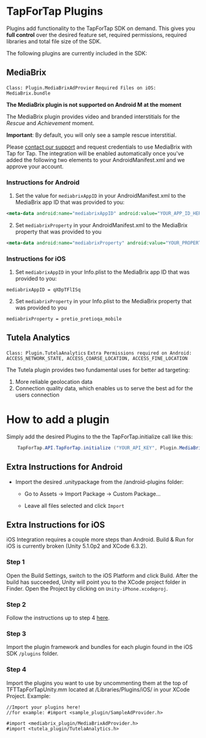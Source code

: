 # TapForTap Plugins
Plugins add functionality to the TapForTap SDK on demand.
This gives you **full control** over the desired feature set, required permissions, required libraries and total file size of the SDK.

The following plugins are currently included in the SDK:

## MediaBrix
`Class: Plugin.MediaBrixAdProvier` `Required Files on iOS: MediaBrix.bundle`

**The MediaBrix plugin is not supported on Android M at the moment**

The MediaBrix plugin provides video and branded interstitials for the *Rescue* and *Achievement* moment.

**Important**: By default, you will only see a sample rescue interstitial.

Please [contact our support](mailto:support@tapfortap.com) and request credentials to use MediaBrix with Tap for Tap. The integration will be enabled automatically once you've added the following two elements to your AndroidManifest.xml and we approve your account.


### Instructions for Android
1) Set the value for `mediabrixAppID` in your AndroidManifest.xml to the MediaBrix app ID that was provided to you:

```xml
<meta-data android:name="mediabrixAppID" android:value="YOUR_APP_ID_HERE"/>
```

2) Set `mediabrixProperty` in your AndroidManifest.xml to the MediaBrix property that was provided to you

```xml
<meta-data android:name="mediabrixProperty" android:value="YOUR_PROPERTY_HERE"/>
```
### Instructions for iOS
1. Set `mediabrixAppID` in your Info.plist to the MediaBrix app ID that was provided to you:

```
mediabrixAppID = qXDpTFlISq
```

2. Set `mediabrixProperty` in your Info.plist to the MediaBrix property that was provided to you

```
mediabrixProperty = pretio_pretioqa_mobile
```


## Tutela Analytics
`Class: Plugin.TutelaAnalytics` `Extra Permissions required on Android: ACCESS_NETWORK_STATE, ACCESS_COARSE_LOCATION, ACCESS_FINE_LOCATION`


The Tutela plugin provides two fundamental uses for better ad targeting:
1. More reliable geolocation data
2. Connection quality data, which enables us to serve the best ad for the users connection


# How to add a plugin
Simply add the desired Plugins to the the TapForTap.initialize call like this:
```java
  	TapForTap.API.TapForTap.initialize ("YOUR_API_KEY", Plugin.MediaBrixAdProvider, Plugin.TutelaAnalytics);
```

## Extra Instructions for Android
- Import the desired .unitypackage from the /android-plugins folder:
    - Go to Assets -> Import Package -> Custom Package...

    - Leave all files selected and click `Import`

## Extra Instructions for iOS

iOS Integration requires a couple more steps than Android.
Build & Run for iOS is currently broken (Unity 5.1.0p2 and XCode 6.3.2).

### Step 1

Open the Build Settings, switch to the iOS Platform and click Build. After the build has succeeded, Unity will point you to the XCode project folder in Finder.
Open the Project by clicking on `Unity-iPhone.xcodeproj`.

### Step 2

Follow the instructions up to step 4 [here](/doc/ios/integration).

### Step 3

Import the plugin framework and bundles for each plugin found in the iOS SDK `/plugins` folder.
### Step 4

Import the plugins you want to use by uncommenting them at the top of TFTTapForTapUnity.mm located at /Libraries/Plugins/iOS/ in your XCode Project. Example:
```objc
//Import your plugins here!
//for example: #import <sample_plugin/SampleAdProvider.h>

#import <mediabrix_plugin/MediaBrixAdProvider.h>
#import <tutela_plugin/TutelaAnalytics.h>
```
